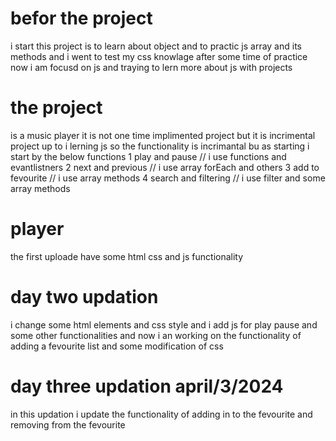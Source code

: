 # befor the project 
i start this project is to learn about object and to practic js array and its methods and i went to test my css knowlage after some time of practice now i am focusd on js 
and traying to lern more about js with projects

# the project 
is a music player it is not one time implimented project but it is incrimental project up to i lerning js so the functionality is incrimantal bu as starting i start by the below functions
1 play and pause // i use functions and evantlistners
2 next and previous  // i use array forEach and others
3 add to fevourite // i use array methods
4 search and filtering // i use filter and some array methods

# player
the first uploade have some html css and js functionality


# day two updation 

i change some html elements and css style and i add js for play pause and some other functionalities 
and now i an working on the functionality of adding a fevourite list and some modification of css

# day three updation april/3/2024

in this updation i update the functionality of adding in to the fevourite and removing from the fevourite
